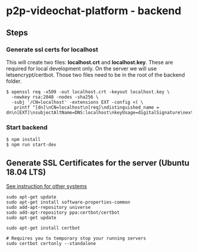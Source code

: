 # p2p-videochat-platform - backend


## Steps
### Generate ssl certs for localhost 
This will create two files: **localhost.crt** and **localhost.key**. These are required for local development only. On the server we will use letsencrypt/certbot. Those two files need to be in the root of the backend folder.
``` shell script
$ openssl req -x509 -out localhost.crt -keyout localhost.key \
  -newkey rsa:2048 -nodes -sha256 \
  -subj '/CN=localhost' -extensions EXT -config <( \
   printf "[dn]\nCN=localhost\n[req]\ndistinguished_name = dn\n[EXT]\nsubjectAltName=DNS:localhost\nkeyUsage=digitalSignature\nextendedKeyUsage=serverAuth")
```
### Start backend

```
$ npm install
$ npm run start-dev
```

## Generate SSL Certificates for the server (Ubuntu 18.04 LTS)
[See instruction for other systems](https://certbot.eff.org/instructions "Certbot")

```
sudo apt-get update
sudo apt-get install software-properties-common
sudo add-apt-repository universe
sudo add-apt-repository ppa:certbot/certbot
sudo apt-get update
```

```
sudo apt-get install certbot
```
```
# Requires you to temporary stop your running servers
sudo certbot certonly --standalone
```
